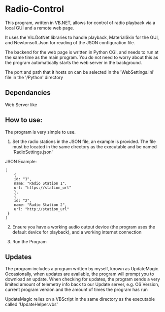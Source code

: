 # Radio-Control

This program, written in VB.NET, allows for control of radio playback via a local GUI and a remote web page.

It uses the Vlc.DotNet libraries to handle playback, MaterialSkin for the GUI, and Newtonsoft.Json for reading of the JSON configuration file.

The backend for the web page is written in Python CGI, and needs to run at the same time as the main program. You do not need to worry about this as the program automatically starts the web server in the background.

The port and path that it hosts on can be selected in the 'WebSettings.ini' file in the '/Python' directory

## Dependancies
Web Server like 


## How to use:

The program is very simple to use.

1. Set the radio stations in the JSON file, an example is provided. The file must be located in the same directory as the executable and be named 'RadioSettings.json'

JSON Example:
```
[
	{
	id: "1",
	name: "Radio Station 1",
	url: "https://station_url"
	},
	{
	id: "2",
	name: "Radio Station 2",
	url: "http://station_url"
 }
]
```

2. Ensure you have a working audio output device (the program uses the default device for playback), and a working internet connection

3. Run the Program

## Updates

The program includes a program written by myself, known as UpdateMagic. Occasionally, when updates are available, the program will prompt you to download an update. When checking for updates, the program sends a very limited amount of telemetry info back to our Update server, e.g. OS Version, current program version and the amount of times the program has run

UpdateMagic relies on a VBScript in the same directory as the executable called 'UpdateHelper.vbs'
